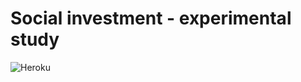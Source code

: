 # Social investment - experimental study

![Heroku](https://pyheroku-badge.herokuapp.com/?app=socinv&style=flat)
